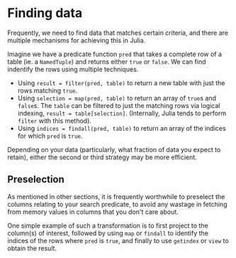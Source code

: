 # Finding data

Frequently, we need to find data that matches certain criteria, and there are multiple mechanisms for achieving this in Julia.

Imagine we have a predicate function `pred` that takes a complete row of a table (ie. a `NamedTuple`) and returns either `true` or `false`. We can find indentify the rows using multiple techniques.

 * Using `result = filter(pred, table)` to return a new table with just the rows matching `true`.
 * Using `selection = map(pred, table)` to return an array of `true`s and `false`s. The `table` can be filtered to just the matching rows via logical indexing, `result = table[selection]`. (Internally, Julia tends to perform `filter` with this method).
 * Using `indices = findall(pred, table)` to return an array of the indices for which `pred` is `true`. 

Depending on your data (particularly, what fraction of data you expect to retain), either the second or third strategy may be more efficient.

## Preselection

As mentioned in other sections, it is frequently worthwhile to preselect the columns relating to your search predicate, to avoid any wastage in fetching from memory values in columns that you don't care about.

One simple example of such a transformation is to first project to the column(s) of interest, followed by using `map` or `findall` to identify the indices of the rows where `pred` is `true`, and finally to use `getindex` or `view` to obtain the result.